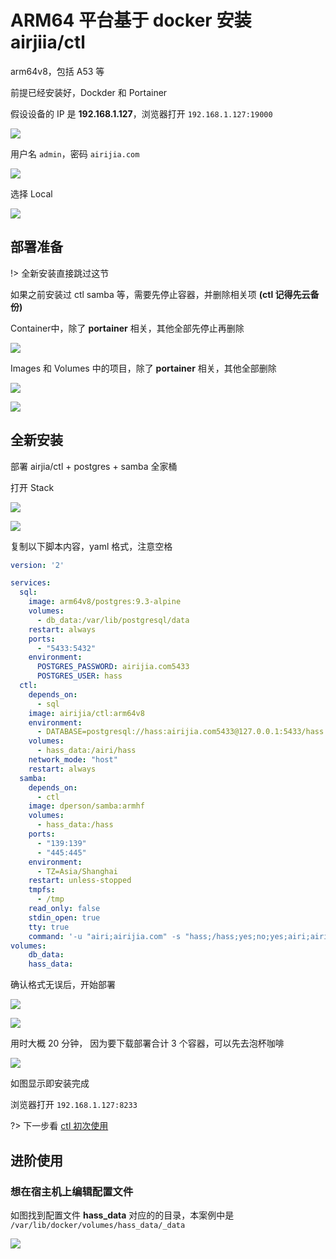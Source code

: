 
# ARM64 平台基于 docker 安装 airjiia/ctl 

arm64v8，包括 A53 等

前提已经安装好，Dockder 和 Portainer

假设设备的 IP 是 **192.168.1.127**，浏览器打开 `192.168.1.127:19000`

![](https://ws1.sinaimg.cn/large/007fN5Xegy1fwsd6rvy5dj30s20f2dg6.jpg)

用户名 `admin`，密码 `airijia.com`

![](https://ws1.sinaimg.cn/large/007fN5Xegy1fwsd7goncrj31f80o9gnc.jpg)

选择 Local

![](https://ws1.sinaimg.cn/large/007fN5Xegy1fwsd82ksfnj31f00isjt8.jpg)

## 部署准备

!> 全新安装直接跳过这节

如果之前安装过 ctl samba 等，需要先停止容器，并删除相关项 **(ctl 记得先云备份)**

Container中，除了 **portainer** 相关，其他全部先停止再删除

![](https://ws1.sinaimg.cn/large/007fN5Xegy1fx6cf9lzk8j30w90hiq4u.jpg)

Images 和 Volumes 中的项目，除了 **portainer** 相关，其他全部删除

![](https://ws1.sinaimg.cn/large/007fN5Xegy1fx6cherg30j311t0mktaz.jpg)

![](https://ws1.sinaimg.cn/large/007fN5Xegy1fx6cil66exj30ps0j30u7.jpg)

## 全新安装

部署 airjia/ctl + postgres + samba 全家桶

打开 Stack

![](https://ws1.sinaimg.cn/large/007fN5Xegy1fwsd8vw1vej30n30mc3zr.jpg)

![](https://ws1.sinaimg.cn/large/007fN5Xegy1fx6co324jjj30pq0mwq4s.jpg)


复制以下脚本内容，yaml 格式，注意空格



```yaml
version: '2'

services:
  sql:
    image: arm64v8/postgres:9.3-alpine
    volumes:
      - db_data:/var/lib/postgresql/data
    restart: always
    ports:
      - "5433:5432"
    environment:
      POSTGRES_PASSWORD: airijia.com5433
      POSTGRES_USER: hass
  ctl:
    depends_on:
      - sql
    image: airijia/ctl:arm64v8
    environment:
      - DATABASE=postgresql://hass:airijia.com5433@127.0.0.1:5433/hass
    volumes:
      - hass_data:/airi/hass
    network_mode: "host"
    restart: always
  samba:
    depends_on:
      - ctl
    image: dperson/samba:armhf
    volumes:
      - hass_data:/hass
    ports:
      - "139:139"
      - "445:445"
    environment:
      - TZ=Asia/Shanghai
    restart: unless-stopped
    tmpfs:
      - /tmp
    read_only: false
    stdin_open: true
    tty: true
    command: '-u "airi;airijia.com" -s "hass;/hass;yes;no;yes;airi;airi"'
volumes:
    db_data:
    hass_data:
```


确认格式无误后，开始部署

![](https://ws1.sinaimg.cn/large/007fN5Xegy1fwsdnms7mvj30t50hedh1.jpg)


![](https://ws1.sinaimg.cn/large/007fN5Xegy1fwsdtuz5tdj30x40dut9u.jpg)


用时大概 20 分钟， 因为要下载部署合计 3 个容器，可以先去泡杯咖啡


![](https://ws1.sinaimg.cn/large/007fN5Xegy1fx6ikyrtvnj311h0pggnb.jpg)

如图显示即安装完成


浏览器打开 `192.168.1.127:8233`


?> 下一步看 [ctl 初次使用](ctl/init)




## 进阶使用


### 想在宿主机上编辑配置文件

如图找到配置文件 **hass_data** 对应的的目录，本案例中是 `/var/lib/docker/volumes/hass_data/_data`

![](http://pic.airijia.com/doc/20181214141956.png)








